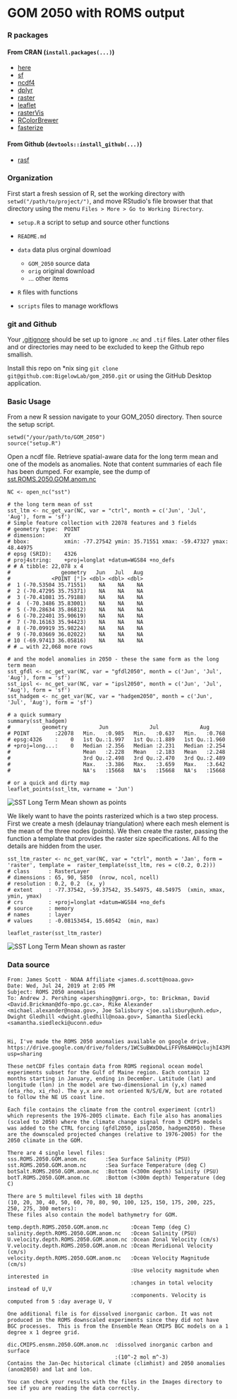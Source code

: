 # GOM 2050 with ROMS output

### R packages

#### From CRAN (`install.packages(...)`)
+ [here](https://cran.r-project.org/package=here)
+ [sf](https://cran.r-project.org/package=sf)
+ [ncdf4](https://cran.r-project.org/package=ncdf4)
+ [dplyr](https://cran.r-project.org/package=dplyr)
+ [raster](https://cran.r-project.org/package=raster)
+ [leaflet](https://cran.r-project.org/package=leaflet)
+ [rasterVis](https://cran.r-project.org/package=rasterVis)
+ [RColorBrewer](https://cran.r-project.org/package=RColorBrewer)
+ [fasterize](https://cran.r-project.org/package=fasterize)

#### From Github (`devtools::install_github(...)`)
+ [rasf](https://github.com/BigelowLab/rasf)

### Organization

First start a fresh session of R, set the working directory with `setwd("/path/to/project/")`, and move RStudio's file browser that that directory using the menu `Files > More > Go to Working Directory`.


* `setup.R` a script to setup and source other functions

* `README.md`

* `data` data plus orginal download
    + `GOM_2050` source data
    + `orig` original download
    + ... other items
  
* `R` files with functions

* `scripts` files to manage workflows

### git and Github

Your [.gitignore](https://github.com/github/gitignore/blob/master/R.gitignore) should be set up to ignore `.nc` and `.tif` files.  Later other files and or directories may need to be excluded to keep the Github repo smallish.

Install this repo on *nix sing `git clone git@github.com:BigelowLab/gom_2050.git` or using the GitHub Desktop application.

### Basic Usage

From a new R session navigate to your GOM_2050 directory.  Then source the setup script.

```
setwd("/your/path/to/GOM_2050")
source("setup.R")
```

Open a ncdf file.  Retrieve spatial-aware data for the long term mean and one of the models as anomalies. Note that content summaries of each file has been dumped.  For example,
see the dump of [sst.ROMS.2050.GOM.anom.nc](data/ncdump/sst.ROMS.2050.GOM.anom.nc.txt)

```
NC <- open_nc("sst")

# the long term mean of sst
sst_ltm <- nc_get_var(NC, var = "ctrl", month = c('Jun', 'Jul', 'Aug'), form = 'sf')
# Simple feature collection with 22078 features and 3 fields
# geometry type:  POINT
# dimension:      XY
# bbox:           xmin: -77.27542 ymin: 35.71551 xmax: -59.47327 ymax: 48.44975
# epsg (SRID):    4326
# proj4string:    +proj=longlat +datum=WGS84 +no_defs
# # A tibble: 22,078 x 4
#                geometry   Jun   Jul   Aug
#             <POINT [°]> <dbl> <dbl> <dbl>
#  1 (-70.53504 35.71551)    NA    NA    NA
#  2 (-70.47295 35.75371)    NA    NA    NA
#  3 (-70.41081 35.79188)    NA    NA    NA
#  4  (-70.3486 35.83001)    NA    NA    NA
#  5 (-70.28634 35.86812)    NA    NA    NA
#  6 (-70.22401 35.90619)    NA    NA    NA
#  7 (-70.16163 35.94423)    NA    NA    NA
#  8 (-70.09919 35.98224)    NA    NA    NA
#  9 (-70.03669 36.02022)    NA    NA    NA
# 10 (-69.97413 36.05816)    NA    NA    NA
# # … with 22,068 more rows

# and the model anomalies in 2050 - these the same form as the long term mean
sst_gfdl <- nc_get_var(NC, var = "gfdl2050", month = c('Jun', 'Jul', 'Aug'), form = 'sf')
sst_ipsl <- nc_get_var(NC, var = "ipsl2050", month = c('Jun', 'Jul', 'Aug'), form = 'sf')
sst_hadgem <- nc_get_var(NC, var = "hadgem2050", month = c('Jun', 'Jul', 'Aug'), form = 'sf')

# a quick summary
summary(sst_hadgem)
#          geometry          Jun             Jul             Aug       
# POINT        :22078   Min.   :0.985   Min.   :0.637   Min.   :0.768  
# epsg:4326    :    0   1st Qu.:1.997   1st Qu.:1.889   1st Qu.:1.960  
# +proj=long...:    0   Median :2.356   Median :2.231   Median :2.254  
#                       Mean   :2.228   Mean   :2.183   Mean   :2.248  
#                       3rd Qu.:2.498   3rd Qu.:2.470   3rd Qu.:2.489  
#                       Max.   :3.386   Max.   :3.659   Max.   :3.642  
#                       NA's   :15668   NA's   :15668   NA's   :15668 

# or a quick and dirty map
leaflet_points(sst_ltm, varname = 'Jun')
```
![SST Long Term Mean shown as points](data/images/sst_ltm-points.png)

We likely want to have the points rasterized which is a two step process.  First we create a mesh (delaunay triangulation) where each mesh element is the mean of the three nodes (points).  We then create the raster, passing the function a template that provides the raster size specifications.  All fo the details are hidden from the user.

```
sst_ltm_raster <- nc_get_var(NC, var = "ctrl", month = 'Jan', form = 'raster', template =  raster_template(sst_ltm, res = c(0.2, 0.2)))
# class      : RasterLayer 
# dimensions : 65, 90, 5850  (nrow, ncol, ncell)
# resolution : 0.2, 0.2  (x, y)
# extent     : -77.37542, -59.37542, 35.54975, 48.54975  (xmin, xmax, ymin, ymax)
# crs        : +proj=longlat +datum=WGS84 +no_defs 
# source     : memory
# names      : layer 
# values     : -0.08153454, 15.60542  (min, max)

leaflet_raster(sst_ltm_raster)
```
![SST Long Term Mean shown as raster](data/images/sst_ltm-raster.png)


### Data source

```
From: James Scott - NOAA Affiliate <james.d.scott@noaa.gov>
Date: Wed, Jul 24, 2019 at 2:05 PM
Subject: ROMS 2050 anomalies
To: Andrew J. Pershing <apershing@gmri.org>, to: Brickman, David <David.Brickman@dfo-mpo.gc.ca>, Mike Alexander <michael.alexander@noaa.gov>, Joe Salisbury <joe.salisbury@unh.edu>, Dwight Gledhill <dwight.gledhill@noaa.gov>, Samantha Siedlecki <samantha.siedlecki@uconn.edu>


Hi, I've made the ROMS 2050 anomalies available on google drive.
https://drive.google.com/drive/folders/1WCSuBWxD0wLiFFVR6AHHQclujhI43PE4?usp=sharing

These netCDF files contain data from ROMS regional ocean model experiments subset for the Gulf of Maine region. Each contain 12 months starting in January, ending in December. Latitude (lat) and longitude (lon) in the model are two-dimensional in (y,x) named (eta_rho, xi_rho). The y,x are not oriented N/S/E/W, but are rotated to follow the NE US coast line.

Each file contains the climate from the control experiment (cntrl) which represents the 1976-2005 climate. Each file also has anomalies (scaled to 2050) where the climate change signal from 3 CMIP5 models was added to the CTRL forcing (gfdl2050, ipsl2050, hadgem2050). These are the downscaled projected changes (relative to 1976-2005) for the 2050 climate in the GOM.

There are 4 single level files:
sss.ROMS.2050.GOM.anom.nc      :Sea Surface Salinity (PSU)
sst.ROMS.2050.GOM.anom.nc      :Sea Surface Temperature (deg C)
botSalt.ROMS.2050.GOM.anom.nc  :Bottom (<300m depth) Salinity (PSU) 
botT.ROMS.2050.GOM.anom.nc     :Bottom (<300m depth) Temperature (deg C)

There are 5 multilevel files with 18 depths 
(10, 20, 30, 40, 50, 60, 70, 80, 90, 100, 125, 150, 175, 200, 225, 250, 275, 300 meters):
These files also contain the model bathymetry for GOM.

temp.depth.ROMS.2050.GOM.anom.nc       :Ocean Temp (deg C)
salinity.depth.ROMS.2050.GOM.anom.nc   :Ocean Salinity (PSU)
U.velocity.depth.ROMS.2050.GOM.anom.nc :Ocean Zonal Velocity (cm/s)
V.velocity.depth.ROMS.2050.GOM.anom.nc :Ocean Meridional Velocity (cm/s)
velocity.depth.ROMS.2050.GOM.anom.nc   :Ocean Velocity Magnitude (cm/s) 
                                       :Use velocity magnitude when interested in 
                                       :changes in total velocity instead of U,V 
                                       :components. Velocity is computed from 5 :day average U, V

One additional file is for dissolved inorganic carbon. It was not produced in the ROMS downscaled experiments since they did not have BGC processes.  This is from the Ensemble Mean CMIP5 BGC models on a 1 degree x 1 degree grid.

dic.CMIP5.ensmn.2050.GOM.anom.nc  :dissolved inorganic carbon and surface
                                  :(10^-2 mol m^-3)  
Contains the Jan-Dec historical climate (climhist) and 2050 anomalies (anom2050) and lat and lon.

You can check your results with the files in the Images directory to see if you are reading the data correctly.
```
